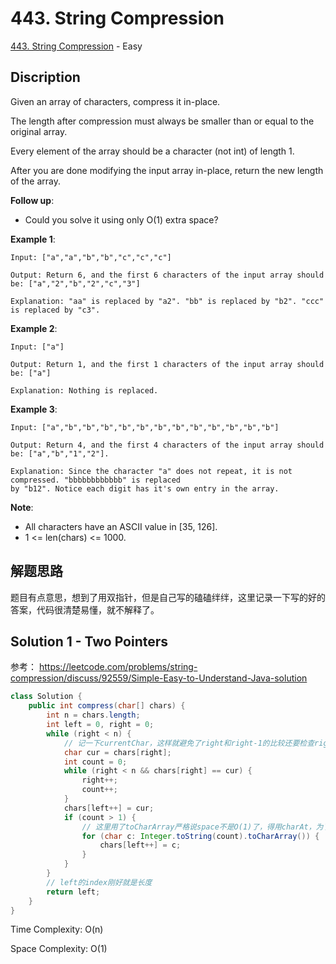 # 443. String Compression

[443. String Compression](https://leetcode.com/problems/string-compression/) - Easy

## Discription
Given an array of characters, compress it in-place.

The length after compression must always be smaller than or equal to the original array.

Every element of the array should be a character (not int) of length 1.

After you are done modifying the input array in-place, return the new length of the array.

 
**Follow up**:
+ Could you solve it using only O(1) extra space?

 
**Example 1**:

    Input: ["a","a","b","b","c","c","c"]

    Output: Return 6, and the first 6 characters of the input array should be: ["a","2","b","2","c","3"]

    Explanation: "aa" is replaced by "a2". "bb" is replaced by "b2". "ccc" is replaced by "c3".
 

**Example 2**:

    Input: ["a"]

    Output: Return 1, and the first 1 characters of the input array should be: ["a"]

    Explanation: Nothing is replaced.
 

**Example 3**:

    Input: ["a","b","b","b","b","b","b","b","b","b","b","b","b"]

    Output: Return 4, and the first 4 characters of the input array should be: ["a","b","1","2"].

    Explanation: Since the character "a" does not repeat, it is not compressed. "bbbbbbbbbbbb" is replaced 
    by "b12". Notice each digit has it's own entry in the array.
 

**Note**:

+ All characters have an ASCII value in [35, 126].
+ 1 <= len(chars) <= 1000.

## 解题思路
题目有点意思，想到了用双指针，但是自己写的磕磕绊绊，这里记录一下写的好的答案，代码很清楚易懂，就不解释了。
    
## Solution 1 - Two Pointers
参考： https://leetcode.com/problems/string-compression/discuss/92559/Simple-Easy-to-Understand-Java-solution

```java
class Solution {
    public int compress(char[] chars) {
        int n = chars.length;
        int left = 0, right = 0;
        while (right < n) {
            // 记一下currentChar，这样就避免了right和right-1的比较还要检查right > 0
            char cur = chars[right];
            int count = 0;
            while (right < n && chars[right] == cur) {
                right++;
                count++;
            }
            chars[left++] = cur;
            if (count > 1) {
                // 这里用了toCharArray严格说space不是O(1)了，得用charAt，为了方便就不计较了
                for (char c: Integer.toString(count).toCharArray()) { 
                    chars[left++] = c;
                }
            }
        }
        // left的index刚好就是长度
        return left;
    }
}
```
Time Complexity: O(n)

Space Complexity: O(1)
